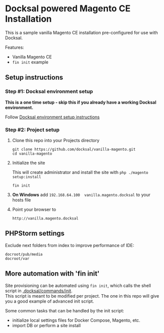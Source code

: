 # Docksal powered Magento CE Installation

This is a sample vanilla Magento CE installation pre-configured for use with Docksal.

Features:

- Vanilla Magento CE
- `fin init` example

## Setup instructions

### Step #1: Docksal environment setup

**This is a one time setup - skip this if you already have a working Docksal environment.**  

Follow [Docksal environment setup instructions](https://github.com/docksal/docksal/blob/develop/docs/env-setup.md)

### Step #2: Project setup

1. Clone this repo into your Projects directory

    ```
    git clone https://github.com/docksal/vanilla-magento.git
    cd vanilla-magento
    ```

2. Initialize the site

    This will create administrator and install the site with `php ./magento setup:install` 

    ```
    fin init
    ```

3. **On Windows** add `192.168.64.100  vanilla.magento.docksal` to your hosts file

4. Point your browser to

    ```
    http://vanilla.magento.docksal
    ```

## PHPStorm settings

Exclude next folders from index to improve performance of IDE:
```
docroot/pub/media
docroot/var

```


## More automation with 'fin init'

Site provisioning can be automated using `fin init`, which calls the shell script in [.docksal/commands/init](.docksal/commands/init).  
This script is meant to be modified per project. The one in this repo will give you a good example of advanced init script.

Some common tasks that can be handled by the init script:

- initialize local settings files for Docker Compose, Magento, etc.
- import DB or perform a site install
